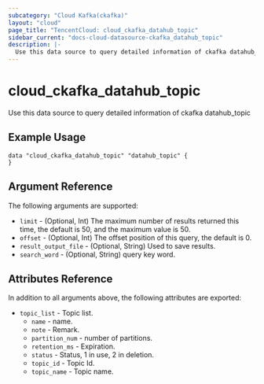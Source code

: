 ```yaml
---
subcategory: "Cloud Kafka(ckafka)"
layout: "cloud"
page_title: "TencentCloud: cloud_ckafka_datahub_topic"
sidebar_current: "docs-cloud-datasource-ckafka_datahub_topic"
description: |-
  Use this data source to query detailed information of ckafka datahub_topic
---
```


# cloud_ckafka_datahub_topic

Use this data source to query detailed information of ckafka datahub_topic

## Example Usage

```hcl
data "cloud_ckafka_datahub_topic" "datahub_topic" {
}
```

## Argument Reference

The following arguments are supported:

* `limit` - (Optional, Int) The maximum number of results returned this time, the default is 50, and the maximum value is 50.
* `offset` - (Optional, Int) The offset position of this query, the default is 0.
* `result_output_file` - (Optional, String) Used to save results.
* `search_word` - (Optional, String) query key word.

## Attributes Reference

In addition to all arguments above, the following attributes are exported:

* `topic_list` - Topic list.
  * `name` - name.
  * `note` - Remark.
  * `partition_num` - number of partitions.
  * `retention_ms` - Expiration.
  * `status` - Status, 1 in use, 2 in deletion.
  * `topic_id` - Topic Id.
  * `topic_name` - Topic name.



